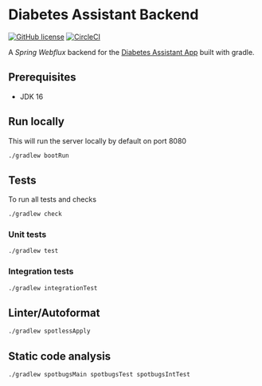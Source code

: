 # Diabetes Assistant Backend
[![GitHub license](https://img.shields.io/github/license/diabetes-assistant/backend)](https://github.com/diabetes-assistant/backend/blob/main/LICENSE)
[![CircleCI](https://img.shields.io/circleci/build/github/diabetes-assistant/backend)](https://app.circleci.com/pipelines/github/diabetes-assistant/backend)

A _Spring Webflux_ backend for the [Diabetes Assistant App](https://github.com/diabetes-assistant/diabetes-assistant-app)
built with gradle.

## Prerequisites
* JDK 16

## Run locally
This will run the server locally by default on port 8080
```bash
./gradlew bootRun
```

## Tests
To run all tests and checks
```bash
./gradlew check
```

### Unit tests
```bash
./gradlew test
```

### Integration tests
```bash
./gradlew integrationTest
```

## Linter/Autoformat
```bash
./gradlew spotlessApply
```

## Static code analysis
```bash
./gradlew spotbugsMain spotbugsTest spotbugsIntTest
```